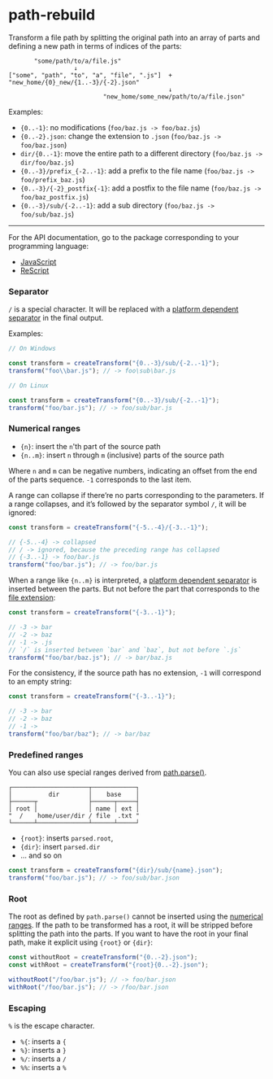 # path-rebuild

Transform a file path by splitting the original path into an array of parts
and defining a new path in terms of indices of the parts:

```
       "some/path/to/a/file.js"
                  ↓
["some", "path", "to", "a", "file", ".js"]  +  "new_home/{0}_new/{1..-3}/{-2}.json"
                                            ↓
                          "new_home/some_new/path/to/a/file.json"

```

Examples:

- `{0..-1}`: no modifications (`foo/baz.js -> foo/baz.js`)
- `{0..-2}.json`: change the extension to `.json` (`foo/baz.js -> foo/baz.json`)
- `dir/{0..-1}`: move the entire path to a different directory (`foo/baz.js -> dir/foo/baz.js`)
- `{0..-3}/prefix_{-2..-1}`: add a prefix to the file name (`foo/baz.js -> foo/prefix_baz.js`)
- `{0..-3}/{-2}_postfix{-1}`: add a postfix to the file name (`foo/baz.js -> foo/baz_postfix.js`)
- `{0..-3}/sub/{-2..-1}`: add a sub directory (`foo/baz.js -> foo/sub/baz.js`)

---

For the API documentation, go to the package corresponding to your programming language:

- [JavaScript](./packages/path-rebuild)
- [ReScript](./packages/rescript-path-rebuild)

### Separator

`/` is a special character. It will be replaced with a [platform dependent separator](https://nodejs.org/api/path.html#pathsep) in the final output.

Examples:

```js
// On Windows

const transform = createTransform("{0..-3}/sub/{-2..-1}");
transform("foo\\bar.js"); // -> foo\sub\bar.js
```

```js
// On Linux

const transform = createTransform("{0..-3}/sub/{-2..-1}");
transform("foo/bar.js"); // -> foo/sub/bar.js
```

### Numerical ranges

- `{n}`: insert the `n`'th part of the source path
- `{n..m}`: insert `n` through `m` (inclusive) parts of the source path

Where `n` and `m` can be negative numbers, indicating an offset from the end of the parts sequence.
`-1` corresponds to the last item.

A range can collapse if there’re no parts corresponding to the parameters.
If a range collapses, and it’s followed by the separator symbol `/`, it will be ignored:

```js
const transform = createTransform("{-5..-4}/{-3..-1}");

// {-5..-4} -> collapsed
// / -> ignored, because the preceding range has collapsed
// {-3..-1} -> foo/bar.js
transform("foo/bar.js"); // -> foo/bar.js
```

When a range like `{n..m}` is interpreted,
a [platform dependent separator](https://nodejs.org/api/path.html#pathsep) is inserted between the parts.
But not before the part that corresponds to the [file extension](https://nodejs.org/api/path.html#pathextnamepath):

```js
const transform = createTransform("{-3..-1}");

// -3 -> bar
// -2 -> baz
// -1 -> .js
// `/` is inserted between `bar` and `baz`, but not before `.js`
transform("foo/bar/baz.js"); // -> bar/baz.js
```

For the consistency, if the source path has no extension,
`-1` will correspond to an empty string:

```js
const transform = createTransform("{-3..-1}");

// -3 -> bar
// -2 -> baz
// -1 ->
transform("foo/bar/baz"); // -> bar/baz
```

### Predefined ranges

You can also use special ranges derived from [path.parse()](https://nodejs.org/api/path.html#pathparsepath).

```
┌─────────────────────┬────────────┐
│          dir        │    base    │
├──────┬              ├──────┬─────┤
│ root │              │ name │ ext │
"  /    home/user/dir / file  .txt "
└──────┴──────────────┴──────┴─────┘
```

- `{root}`: inserts `parsed.root`,
- `{dir}`: insert `parsed.dir` 
- ... and so on

```js
const transform = createTransform("{dir}/sub/{name}.json");
transform("foo/bar.js"); // -> foo/sub/bar.json
```

### Root

The root as defined by `path.parse()` cannot be inserted using the [numerical ranges](#numerical-ranges).
If the path to be transformed has a root, it will be stripped before splitting the path into the parts.
If you want to have the root in your final path, make it explicit using `{root}` or `{dir}`:

```js
const withoutRoot = createTransform("{0..-2}.json");
const withRoot = createTransform("{root}{0..-2}.json");

withoutRoot("/foo/bar.js"); // -> foo/bar.json
withRoot("/foo/bar.js"); // -> /foo/bar.json
```

### Escaping

`%` is the escape character.

- `%{`: inserts a `{`
- `%}`: inserts a `}`
- `%/`: inserts a `/`
- `%%`: inserts a `%`
